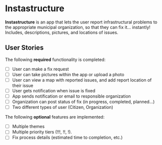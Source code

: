 # Instastructure

**Instastructure** is an app that lets the user report infrastructural problems to the appropriate municipal organization, so that they can fix it... instantly! Includes, descriptions, pictures, and locations of issues.

## User Stories

The following **required** functionality is completed:

- [ ] User can make a fix request
- [ ] User can take pictures within the app or upload a photo
- [ ] User can view a map with reported issues, and add report location of their issue
- [ ] User gets notification when issue is fixed
- [ ] App sends notification or email to responsible organization
- [ ] Organization can post status of fix (in progress, completed, planned...)
- [ ] Two different types of user (Citizen, Organization)

The following **optional** features are implemented:

- [ ] Multiple themes
- [ ] Multiple priority tiers (!!!, !!, !).
- [ ] Fix process details (estimated time to completion, etc.)
